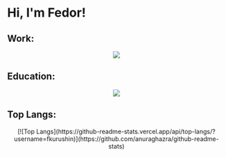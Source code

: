 # Hi, I'm Fedor!

  
  ## Work:
  <p align="center">
      <img src="https://skillicons.dev/icons?i=python,golang,docker,kubernetes,git,aws,postman,fastapi&perline=3" />
  </p>
    
  ## Education:
  <p align="center">
      <img src="https://skillicons.dev/icons?i=c,linux,bash,cs,cpp,dotnet,latex,sqlite,&perline=3" />
  </p>

## Top Langs:
<p align="center">
  [![Top Langs](https://github-readme-stats.vercel.app/api/top-langs/?username=fkurushin)](https://github.com/anuraghazra/github-readme-stats)
</p>
